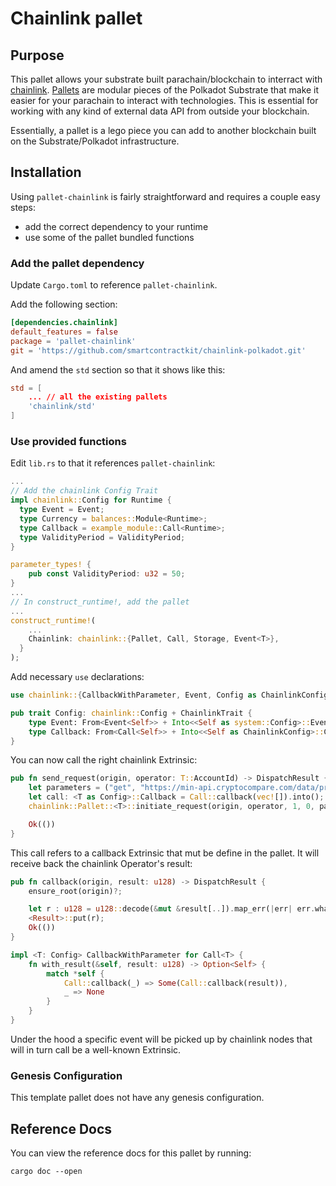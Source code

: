 # Chainlink pallet

## Purpose

This pallet allows your substrate built parachain/blockchain to interract with [chainlink](https://chain.link/). [Pallets](https://substrate.dev/docs/en/tutorials/build-a-dapp/pallet) are modular pieces of the Polkadot Substrate that make it easier for your parachain to interact with technologies. This is essential for working with any kind of external data API from outside your blockchain.

Essentially, a pallet is a lego piece you can add to another blockchain built on the Substrate/Polkadot infrastructure.

## Installation

Using `pallet-chainlink` is fairly straightforward and requires a couple easy steps:

- add the correct dependency to your runtime
- use some of the pallet bundled functions

### Add the pallet dependency

Update `Cargo.toml` to reference `pallet-chainlink`.

Add the following section:

```toml
[dependencies.chainlink]
default_features = false
package = 'pallet-chainlink'
git = 'https://github.com/smartcontractkit/chainlink-polkadot.git'
```

And amend the `std` section so that it shows like this:

```toml
std = [
    ... // all the existing pallets
    'chainlink/std'
]
```

### Use provided functions

Edit `lib.rs` to that it references `pallet-chainlink`:

```rust
...
// Add the chainlink Config Trait
impl chainlink::Config for Runtime {
  type Event = Event;
  type Currency = balances::Module<Runtime>;
  type Callback = example_module::Call<Runtime>;
  type ValidityPeriod = ValidityPeriod;
}

parameter_types! {
	pub const ValidityPeriod: u32 = 50;
}
...
// In construct_runtime!, add the pallet
...
construct_runtime!(
    ...
    Chainlink: chainlink::{Pallet, Call, Storage, Event<T>},
  }
);
```

Add necessary `use` declarations:

```rust
use chainlink::{CallbackWithParameter, Event, Config as ChainlinkConfig};

pub trait Config: chainlink::Config + ChainlinkTrait {
    type Event: From<Event<Self>> + Into<<Self as system::Config>::Event>;
    type Callback: From<Call<Self>> + Into<<Self as ChainlinkConfig>::Callback>;
}
```

You can now call the right chainlink Extrinsic:

```rust
pub fn send_request(origin, operator: T::AccountId) -> DispatchResult {
    let parameters = ("get", "https://min-api.cryptocompare.com/data/pricemultifull?fsyms=ETH&tsyms=USD", "path", "RAW.ETH.USD.PRICE", "times", "100000000");
    let call: <T as Config>::Callback = Call::callback(vec![]).into();
    chainlink::Pallet::<T>::initiate_request(origin, operator, 1, 0, parameters.encode(), 100, call.into())?;

    Ok(())
}
```

This call refers to a callback Extrinsic that mut be define in the pallet. It will receive back the chainlink Operator's result:

```rust
pub fn callback(origin, result: u128) -> DispatchResult {
    ensure_root(origin)?;

    let r : u128 = u128::decode(&mut &result[..]).map_err(|err| err.what())?;
    <Result>::put(r);
    Ok(())
}

impl <T: Config> CallbackWithParameter for Call<T> {
    fn with_result(&self, result: u128) -> Option<Self> {
        match *self {
            Call::callback(_) => Some(Call::callback(result)),
            _ => None
        }
    }
}
```

Under the hood a specific event will be picked up by chainlink nodes that will in turn call be a well-known Extrinsic.

### Genesis Configuration

This template pallet does not have any genesis configuration.

## Reference Docs

You can view the reference docs for this pallet by running:

```
cargo doc --open
```
